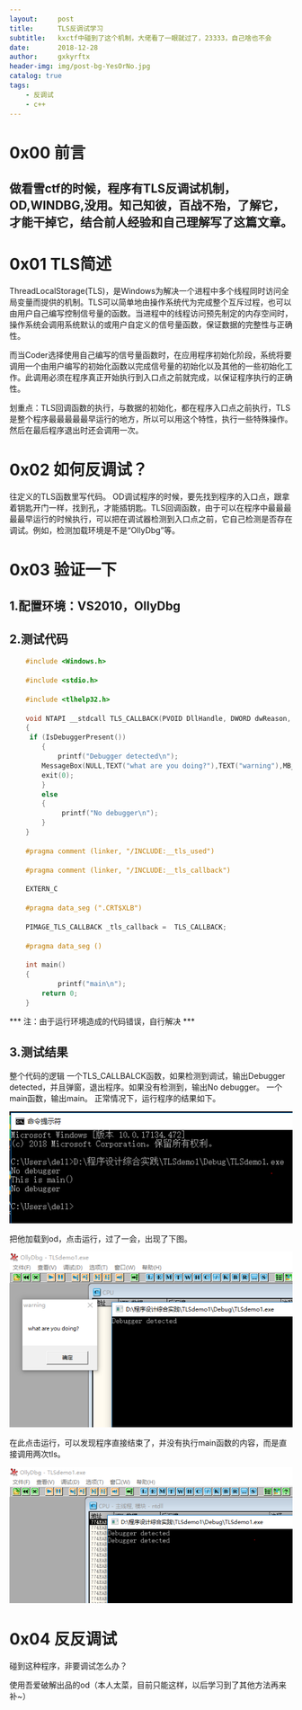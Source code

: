 ```yaml
---
layout:     post
title:      TLS反调试学习
subtitle:   kxctf中碰到了这个机制，大佬看了一眼就过了，23333，自己啥也不会
date:       2018-12-28
author:     gxkyrftx
header-img: img/post-bg-YesOrNo.jpg
catalog: true
tags:
    - 反调试
    - c++
---
```

# 0x00 前言
做看雪ctf的时候，程序有TLS反调试机制，OD,WINDBG,没用。知己知彼，百战不殆，了解它，才能干掉它，结合前人经验和自己理解写了这篇文章。
----
# 0x01 TLS简述
ThreadLocalStorage(TLS)，是Windows为解决一个进程中多个线程同时访问全局变量而提供的机制。TLS可以简单地由操作系统代为完成整个互斥过程，也可以由用户自己编写控制信号量的函数。当进程中的线程访问预先制定的内存空间时，操作系统会调用系统默认的或用户自定义的信号量函数，保证数据的完整性与正确性。

而当Coder选择使用自己编写的信号量函数时，在应用程序初始化阶段，系统将要调用一个由用户编写的初始化函数以完成信号量的初始化以及其他的一些初始化工作。此调用必须在程序真正开始执行到入口点之前就完成，以保证程序执行的正确性。

划重点：TLS回调函数的执行，与数据的初始化，都在程序入口点之前执行，TLS是整个程序最最最最最早运行的地方，所以可以用这个特性，执行一些特殊操作。然后在最后程序退出时还会调用一次。

# 0x02 如何反调试？
往定义的TLS函数里写代码。
OD调试程序的时候，要先找到程序的入口点，跟拿着钥匙开门一样，找到孔，才能插钥匙。TLS回调函数，由于可以在程序中最最最最最早运行的时候执行，可以把在调试器检测到入口点之前，它自己检测是否存在调试。例如，检测加载环境是不是“OllyDbg”等。

# 0x03 验证一下
## 1.配置环境：VS2010，OllyDbg
## 2.测试代码

```c++
	#include <Windows.h>
	
	#include <stdio.h>
	
	#include <tlhelp32.h>

	void NTAPI __stdcall TLS_CALLBACK(PVOID DllHandle, DWORD dwReason, PVOID Reserved)
	{
   	 if (IsDebuggerPresent()) 
    	{
        	printf("Debugger detected\n");
		MessageBox(NULL,TEXT("what are you doing?"),TEXT("warning"),MB_OK);
		exit(0);
    	}
    	else
        {
       		 printf("No debugger\n");
        }
	}

	#pragma comment (linker, "/INCLUDE:__tls_used")
	
	#pragma comment (linker, "/INCLUDE:__tls_callback")

	EXTERN_C

	#pragma data_seg (".CRT$XLB")
	
	PIMAGE_TLS_CALLBACK _tls_callback =  TLS_CALLBACK;
	
	#pragma data_seg ()

	int main()
	{
    		printf("main\n");
   	 	return 0;
	}
```
*** 注：由于运行环境造成的代码错误，自行解决 ***

## 3.测试结果
整个代码的逻辑
一个TLS_CALLBALCK函数，如果检测到调试，输出Debugger detected，并且弹窗，退出程序。如果没有检测到，输出No debugger。
一个main函数，输出main。
正常情况下，运行程序的结果如下。

![tlsdemo1.1](https://github.com/gxkyrftx/gxkyrftx.github.io/blob/master/img/tlsdemo1.1.PNG?raw=true)

把他加载到od，点击运行，过了一会，出现了下图。

![tlsdemo1.2](https://github.com/gxkyrftx/gxkyrftx.github.io/blob/master/img/tlsdemo1.2.PNG?raw=true)

在此点击运行，可以发现程序直接结束了，并没有执行main函数的内容，而是直接调用两次tls。

![tlsdemo1.3](https://github.com/gxkyrftx/gxkyrftx.github.io/blob/master/img/tlsdemo1.3.PNG?raw=true)

# 0x04 反反调试

碰到这种程序，非要调试怎么办？

使用吾爱破解出品的od（本人太菜，目前只能这样，以后学习到了其他方法再来补~）


